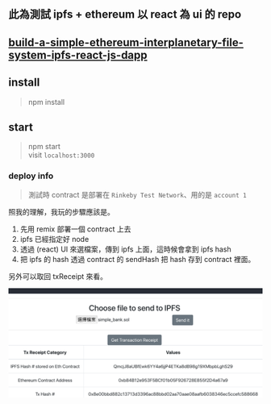 ## 此為測試 ipfs + ethereum 以 react 為 ui 的 repo
## [build-a-simple-ethereum-interplanetary-file-system-ipfs-react-js-dapp](https://itnext.io/build-a-simple-ethereum-interplanetary-file-system-ipfs-react-js-dapp-23ff4914ce4e)

## install
 > npm install

## start
 > npm start  
 > visit `localhost:3000`
 
### deploy info
 > 測試時 contract 是部署在 `Rinkeby Test Network`、用的是 `account 1`

照我的理解，我玩的步驟應該是。
1. 先用 remix 部署一個 contract 上去
2. ipfs 已經指定好 node
3. 透過 (react) UI 來選檔案，傳到 ipfs 上面，這時候會拿到 ipfs hash
4. 把 ipfs 的 hash 透過 contract 的 sendHash 把 hash 存到 contract 裡面。

另外可以取回 txReceipt 來看。

![image info](./assets/001.png)
